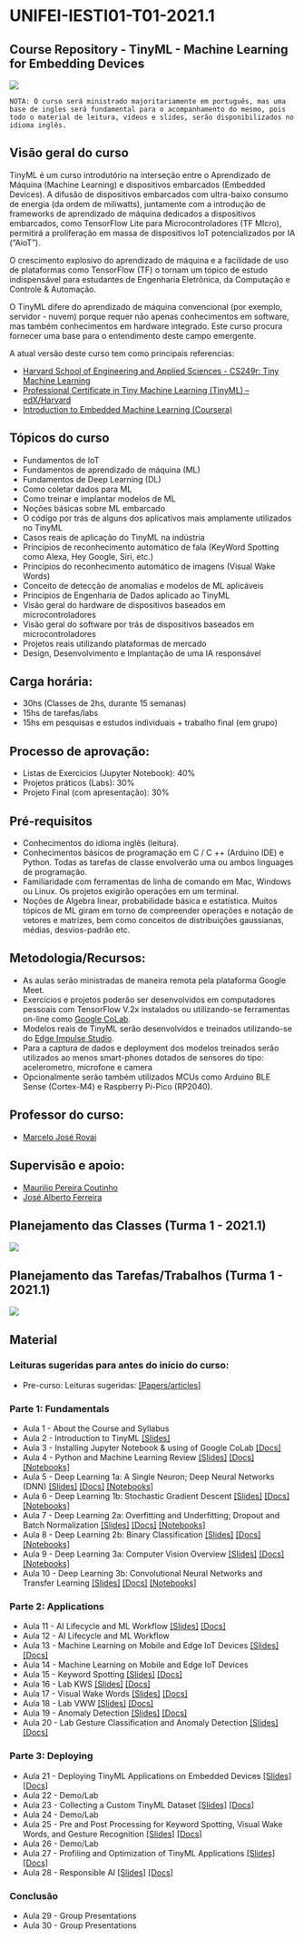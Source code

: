 # UNIFEI-IESTI01-T01-2021.1
## Course Repository - TinyML - Machine Learning for Embedding Devices

<img src='IESTI_1.jpg'/>

`NOTA: O curso será ministrado majoritariamente em português, mas uma base de ingles será fundamental para o acompanhamento do mesmo, pois todo o material de leitura, vídeos e slides, serão disponibilizados no idioma inglês.`

## Visão geral do curso

TinyML é um curso introdutório na interseção entre o Aprendizado de Máquina (Machine Learning) e dispositivos embarcados (Embedded Devices). A difusão de dispositivos embarcados com ultra-baixo consumo de energia (da ordem de miliwatts), juntamente com a introdução de frameworks de aprendizado de máquina dedicados a dispositivos embarcados, como TensorFlow Lite para Microcontroladores (TF MIcro), permitirá a proliferação em massa de dispositivos IoT potencializados por IA (“AioT”). 

O crescimento explosivo do aprendizado de máquina e a facilidade de uso de plataformas como TensorFlow (TF) o tornam um tópico de estudo indispensável para estudantes de Engenharia Eletrônica, da Computação e Controle & Automação. 

O TinyML difere do aprendizado de máquina convencional (por exemplo, servidor - nuvem) porque requer não apenas conhecimentos em software, mas também conhecimentos em hardware integrado. Este curso procura fornecer uma base para o entendimento deste campo emergente.

A atual versão deste curso tem como principais referencias:
+ [Harvard School of Engineering and Applied Sciences - CS249r: Tiny Machine Learning](https://sites.google.com/g.harvard.edu/tinyml/home)
+ [Professional Certificate in Tiny Machine Learning (TinyML) – edX/Harvard](https://www.edx.org/professional-certificate/harvardx-tiny-machine-learning)
+ [Introduction to Embedded Machine Learning (Coursera)](https://www.coursera.org/learn/introduction-to-embedded-machine-learning)

## Tópicos do curso

+	Fundamentos de IoT
+	Fundamentos de aprendizado de máquina (ML)
+	Fundamentos de Deep Learning (DL)
+	Como coletar dados para ML
+	Como treinar e implantar modelos de ML
+	Noções básicas sobre ML embarcado
+	O código por trás de alguns dos aplicativos mais amplamente utilizados no TinyML
+	Casos reais de aplicação do TinyML na indústria
+	Princípios de reconhecimento automático de fala (KeyWord Spotting como Alexa, Hey Google, Siri, etc.)
+	Princípios do reconhecimento automático de imagens (Visual Wake Words)
+	Conceito de detecção de anomalias e modelos de ML aplicáveis 
+	Princípios de Engenharia de Dados aplicado ao TinyML
+	Visão geral do hardware de dispositivos baseados em microcontroladores
+	Visão geral do software por trás de dispositivos baseados em microcontroladores
+	Projetos reais utilizando plataformas de mercado
+	Design, Desenvolvimento e Implantação de uma IA responsável

## Carga horária: 
+	30hs (Classes de 2hs, durante 15 semanas) 
+	15hs de tarefas/labs
+	15hs em pesquisas e estudos individuais + trabalho final (em grupo)

## Processo de aprovação:
+	Listas de Exercicios (Jupyter Notebook): 40%
+	Projetos práticos (Labs): 30%
+	Projeto Final (com apresentação): 30%

## Pré-requisitos
+ Conhecimentos do idioma inglês (leitura).
+ Conhecimentos básicos de programação em  C / C ++ (Arduino IDE) e Python. Todas as tarefas de classe envolverão uma ou ambos linguages de programação.
+ Familiaridade com ferramentas de linha de comando em Mac, Windows ou Linux. Os projetos exigirão operações em um terminal.
+ Noções de Algebra linear, probabilidade básica e estatística. Muitos tópicos de ML giram em torno de compreender operações e notação de vetores e matrizes, bem como conceitos de distribuições gaussianas, médias, desvios-padrão etc.

## Metodologia/Recursos: 
+ As aulas serão ministradas de maneira remota pela plataforma Google Meet.
+ Exercícios e projetos poderão ser desenvolvidos em computadores pessoais com TensorFlow V.2x instalados ou utilizando-se ferramentas on-line como [Google CoLab](https://colab.research.google.com/notebooks/intro.ipynb).
+ Modelos reais de TinyML serão desenvolvidos e treinados utilizando-se do [Edge Impulse Studio](https://www.edgeimpulse.com/).
+ Para a captura de dados e deployment dos modelos treinados serão utilizados ao menos smart-phones dotados de sensores do tipo: acelerometro, microfone e camera
+ Opcionalmente serão também utilizados MCUs como Arduino BLE Sense (Cortex-M4) e Raspberry Pi-Pico (RP2040). 

## Professor do curso:
+ [Marcelo José Rovai](https://medium.com/@rovai)

## Supervisão e apoio:
+ [Maurilio Pereira Coutinho](http://lattes.cnpq.br/8563634195134747)
+ [José Alberto Ferreira](http://lattes.cnpq.br/8319509175327154)

## Planejamento das Classes (Turma 1 - 2021.1)
<img src='Class_Schedule_2021.1.png'/>

## Planejamento das Tarefas/Trabalhos (Turma 1 - 2021.1)
<img src='assignments.png'/>

## Material

### Leituras sugeridas para antes do início do curso:
+ Pre-curso: Leituras sugeridas: [[Papers/articles]](docs/pre-course/)

### Parte 1: Fundamentals 
+ Aula 1 - About the Course and Syllabus
+ Aula 2 - Introduction to TinyML  [[Slides]](slides/TinyML_Intro.pdf)
+ Aula 3 - Installing Jupyter Notebook & using of Google CoLab [[Docs]](docs/Tips_for_using_Colab.pdf)
+ Aula 4 - Python and Machine Learning Review  [[Slides]](slides/x.pdf) [[Docs]](docs/doc.pdf) [[Notebooks]](notebooks/xxx) 
+ Aula 5 - Deep Learning 1a: A Single Neuron; Deep Neural Networks (DNN) [[Slides]](slides/x.pdf) [[Docs]](docs/doc.pdf) [[Notebooks]](notebooks/xxx) 
+ Aula 6 - Deep Learning 1b: Stochastic Gradient Descent [[Slides]](slides/x.pdf) [[Docs]](docs/doc.pdf) [[Notebooks]](notebooks/xxx) 
+ Aula 7 - Deep Learning 2a: Overfitting and Underfitting; Dropout and Batch Normalization [[Slides]](slides/x.pdf) [[Docs]](docs/doc.pdf) [[Notebooks]](notebooks/xxx) 
+ Aula 8 - Deep Learning 2b: Binary Classification [[Slides]](slides/x.pdf) [[Docs]](docs/doc.pdf) [[Notebooks]](notebooks/xxx) 
+ Aula 9 - Deep Learning 3a: Computer Vision Overview [[Slides]](slides/x.pdf) [[Docs]](docs/doc.pdf) [[Notebooks]](notebooks/xxx) 
+ Aula 10 - Deep Learning 3b: Convolutional Neural Networks  and Transfer Learning [[Slides]](slides/x.pdf) [[Docs]](docs/doc.pdf) [[Notebooks]](notebooks/xxx) 

### Parte 2: Applications
+ Aula 11 - AI Lifecycle and ML Workflow [[Slides]](slides/x.pdf) [[Docs]](docs/doc.pdf)
+ Aula 12 - AI Lifecycle and ML Workflow 
+ Aula 13 - Machine Learning on Mobile and Edge IoT Devices [[Slides]](slides/x.pdf) [[Docs]](docs/doc.pdf)
+ Aula 14 - Machine Learning on Mobile and Edge IoT Devices
+ Aula 15 - Keyword Spotting [[Slides]](slides/x.pdf) [[Docs]](docs/doc.pdf)
+ Aula 16 - Lab KWS [[Slides]](slides/x.pdf) [[Docs]](docs/doc.pdf)
+ Aula 17 - Visual Wake Words [[Slides]](slides/x.pdf) [[Docs]](docs/doc.pdf)
+ Aula 18 - Lab VWW [[Slides]](slides/x.pdf) [[Docs]](docs/doc.pdf)
+ Aula 19 - Anomaly Detection [[Slides]](slides/x.pdf) [[Docs]](docs/doc.pdf)
+ Aula 20 - Lab Gesture Classification and Anomaly Detection [[Slides]](slides/x.pdf) [[Docs]](docs/doc.pdf)

### Parte 3: Deploying
+ Aula 21 - Deploying TinyML Applications on Embedded Devices [[Slides]](slides/x.pdf) [[Docs]](docs/doc.pdf)
+ Aula 22 - Demo/Lab
+ Aula 23 - Collecting a Custom TinyML Dataset [[Slides]](slides/x.pdf) [[Docs]](docs/doc.pdf)
+ Aula 24 - Demo/Lab
+ Aula 25 - Pre and Post Processing for Keyword Spotting, Visual Wake Words, and Gesture Recognition [[Slides]](slides/x.pdf) [[Docs]](docs/doc.pdf)
+ Aula 26 - Demo/Lab
+ Aula 27 - Profiling and Optimization of TinyML Applications [[Slides]](slides/x.pdf) [[Docs]](docs/doc.pdf)
+ Aula 28 - Responsible AI [[Slides]](slides/x.pdf) [[Docs]](docs/doc.pdf)

### Conclusão
+ Aula 29 - Group Presentations 
+ Aula 30 - Group Presentations 
